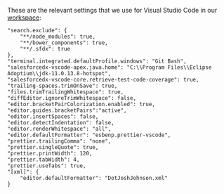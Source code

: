 These are the relevant settings that we use for Visual Studio Code in our [workspace](https://github.com/Nakama-Partnering-Services/project-scaffolding/blob/main/.vscode/settings.json):

    "search.exclude": {
    	"**/node_modules": true,
    	"**/bower_components": true,
    	"**/.sfdx": true
    },
    "terminal.integrated.defaultProfile.windows": "Git Bash",
    "salesforcedx-vscode-apex.java.home": "C:\\Program Files\\Eclipse Adoptium\\jdk-11.0.13.8-hotspot",
    "salesforcedx-vscode-core.retrieve-test-code-coverage": true,
    "trailing-spaces.trimOnSave": true,
    "files.trimTrailingWhitespace": true,
    "diffEditor.ignoreTrimWhitespace": false,
    "editor.bracketPairColorization.enabled": true,
    "editor.guides.bracketPairs":"active",
    "editor.insertSpaces": false,
    "editor.detectIndentation": false,
    "editor.renderWhitespace": "all",
    "editor.defaultFormatter": "esbenp.prettier-vscode",
    "prettier.trailingComma": "none",
    "prettier.singleQuote": true,
    "prettier.printWidth": 120,
    "prettier.tabWidth": 4,
    "prettier.useTabs": true,
    "[xml]": {
    	"editor.defaultFormatter": "DotJoshJohnson.xml"
    }
